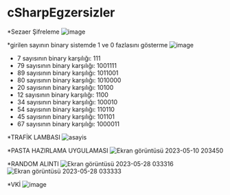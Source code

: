 # cSharpEgzersizler
*Sezaer Şifreleme
![image](https://github.com/selinpir/cSharpEgzersizler/assets/113732977/0061d295-11f1-45cb-9ef3-a9ed120c5349)

*girilen sayının binary sistemde 1 ve 0 fazlasını gösterme
![image](https://github.com/selinpir/cSharpEgzersizler/assets/113732977/1da3a2e8-3bc3-4ac4-9227-285171885309)

* 7 sayısının binary karşılığı: 111 
* 79 sayısının binary karşılığı: 1001111
* 89 sayısının binary karşılığı: 1011001
* 80 sayısının binary karşılığı: 1010000
* 20 sayısının binary karşılığı: 10100
* 12 sayısının binary karşılığı: 1100
* 34 sayısının binary karşılığı: 100010
* 54 sayısının binary karşılığı: 110110
* 45 sayısının binary karşılığı: 101101
* 67 sayısının binary karşılığı: 1000011



*TRAFİK LAMBASI
![asayis](https://user-images.githubusercontent.com/113732977/236689654-d9d579e1-59de-4f0e-beef-8b3a36913160.png)

*PASTA HAZIRLAMA UYGULAMASI
![Ekran görüntüsü 2023-05-10 203450](https://github.com/selinpir/cSharpEgzersizler/assets/113732977/ad415126-a329-47c2-b755-64d49a9f6f59)

*RANDOM ALINTI
![Ekran görüntüsü 2023-05-28 033316](https://github.com/selinpir/cSharpEgzersizler/assets/113732977/9257fc5b-2349-4614-93ab-062c5ca4d00a)
![Ekran görüntüsü 2023-05-28 033333](https://github.com/selinpir/cSharpEgzersizler/assets/113732977/ae5509ef-0d3e-4e3f-8bd7-3970ca1a85b3)


*VKİ
![image](https://github.com/selinpir/cSharpEgzersizler/assets/113732977/306294d9-85a1-49c1-a6ff-6ea01ad72e04)
